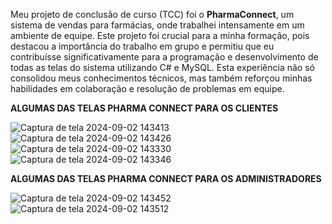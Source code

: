 Meu projeto de conclusão de curso (TCC) foi o **PharmaConnect**, um sistema de vendas para farmácias, onde trabalhei intensamente em um ambiente de equipe. Este projeto foi crucial para a minha formação, pois destacou a importância do trabalho em grupo e permitiu que eu contribuísse significativamente para a programação e desenvolvimento de todas as telas do sistema utilizando C# e MySQL. Esta experiência não só consolidou meus conhecimentos técnicos, mas também reforçou minhas habilidades em colaboração e resolução de problemas em equipe.


**ALGUMAS DAS TELAS PHARMA CONNECT PARA OS CLIENTES**

![Captura de tela 2024-09-02 143413](https://github.com/user-attachments/assets/797ff8b5-1768-44cf-8203-f254093a36ae)
![Captura de tela 2024-09-02 143426](https://github.com/user-attachments/assets/6af75778-0400-4f5e-9a65-cf87c6f251e5)
![Captura de tela 2024-09-02 143330](https://github.com/user-attachments/assets/1bb24258-007e-4ba3-bf59-aa23d8e32994)
![Captura de tela 2024-09-02 143346](https://github.com/user-attachments/assets/595ccdfc-65e0-44a8-b5ab-533dc5b32d53)

**ALGUMAS DAS TELAS PHARMA CONNECT PARA OS ADMINISTRADORES**

![Captura de tela 2024-09-02 143452](https://github.com/user-attachments/assets/6177b5c7-9afc-4433-9f4b-1e7f178dea44)
![Captura de tela 2024-09-02 143512](https://github.com/user-attachments/assets/db392903-9d06-42a0-8899-e60f2f6bf72e)
